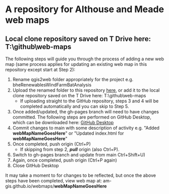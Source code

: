 # A repository for Althouse and Meade web maps

## Local clone repository saved on T Drive here: T:\github\web-maps

The following steps will guide you through the process of adding a new web map (same process applies for updating an existing web map in this repository except start at Step 2):

  1.  Rename qgis2web folder appropriately for the project e.g. bheRenewablesWindFarmBatAnalysis
  2.  Upload the renamed folder to this repository [here](https://github.com/am-gis/web-maps/upload/main), or add it to the local clone repository saved on the T Drive here: T:\github\web-maps
      - If uploading straight to the GitHub repository, steps 3 and 4 will be completed automatically and you can skip to Step 5.
  3.  Once added/updated, the gh-pages branch will need to have changes committed. The following steps are performed on GitHub Desktop, which can be downloaded here: [GitHub Desktop](https://desktop.github.com/)
  4.  Commit changes to main with some description of activity e.g. "Added **webMapNameGoesHere**" or "Updated index.html for **webMapNameGoesHere**"
  5.  Once completed, push origin (Ctrl+P)
       - If skipping from step 2, **_pull_** origin (also Ctrl+P).
  6.  Switch to gh-pages branch and update from main Ctrl+Shift+U)
  7.  Again, once completed, push origin (Ctrl+P again)
  8.  Close GitHub Desktop

It may take a moment to for changes to be reflected, but once the above steps have been completed, view web map at: am-gis.github.io/webmaps/**webMapNameGoesHere**
